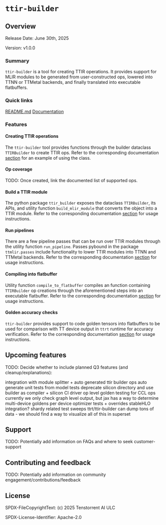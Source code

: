 # `ttir-builder`

## Overview

Release Date: June 30th, 2025

Version: v1.0.0

### Summary
`ttir-builder` is a tool for creating TTIR operations. It provides support for MLIR modules to be generated from user-constructed ops, lowered into TTNN or TTMetal backends, and finally translated into executable flatbuffers.

### Quick links
[README.md](./README.md)
[Documentation](../../docs/src/ttir-builder.md)

### Features

#### Creating TTIR operations
The `ttir-builder` tool provides functions through the builder dataclass `TTIRBuilder` to create TTIR ops. Refer to the corresponding documentation [section](../../docs/src/ttir-builder.md#creating-a-ttir-module) for an example of using the class.

#### Op coverage
TODO: Once created, link the documented list of supported ops.

#### Build a TTIR module
The python package `ttir_builder` exposes the dataclass `TTIRBuilder`, its APIs, and utility function `build_mlir_module` that converts the object into a TTIR module. Refer to the corresponding documentation [section](../../docs/src/ttir-builder.md#creating-a-ttir-module) for usage instructions.

#### Run pipelines
There are a few pipeline passes that can be run over TTIR modules through the utility function `run_pipeline`. Passes pybound in the package `ttmlir.passes` include functionality to lower TTIR modules into TTNN and TTMetal backends. Refer to the corresponding documentation [section](../../docs/src/ttir-builder.md#running-a-pipeline) for usage instructions.

#### Compiling into flatbuffer
Utility function `compile_to_flatbuffer` compiles an function containing `TTIRBuilder` op creations through the aforementioned steps into an executable flatbuffer. Refer to the corresponding documentation [section](../../docs/src/ttir-builder.md#compiling-into-flatbuffer) for usage instructions.

#### Golden accuracy checks
`ttir-builder` provides support to code golden tensors into flatbuffers to be used for comparison with TT device output in `ttrt` runtime for accuracy verification. Refer to the corresponding documentation [section](../../docs/src/ttir-builder.md#golden-mode) for usage instructions.

## Upcoming features
TODO: Decide whether to include planned Q3 features (and cleanup/explanations):

integration with module splitter + auto generated ttir builder ops
auto generate unit tests from model tests
deprecate silicon directory and use builder as compiler + silicon CI driver
op level golden testing for CCL ops
currently we only check graph level output, but jax has a way to determine multi-device goldens per device
optimizer tests + overrides
stableHLO integration?
shardy related test sweeps
ttrt/ttir-builder can dump tons of data - we should find a way to visualize all of this in superset

## Support
TODO: Potentially add information on FAQs and where to seek customer-support

## Contributing and feedback
TODO: Potentially add information on community engagement/contributions/feedback

## License
SPDX-FileCopyrightText: (c) 2025 Tenstorrent AI ULC

SPDX-License-Identifier: Apache-2.0
